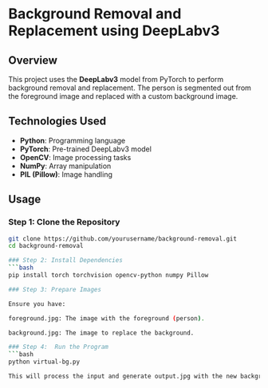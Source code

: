# Background Removal and Replacement using DeepLabv3

## Overview
This project uses the **DeepLabv3** model from PyTorch to perform background removal and replacement. The person is segmented out from the foreground image and replaced with a custom background image.

## Technologies Used
- **Python**: Programming language
- **PyTorch**: Pre-trained DeepLabv3 model
- **OpenCV**: Image processing tasks
- **NumPy**: Array manipulation
- **PIL (Pillow)**: Image handling

## Usage

### Step 1: Clone the Repository
```bash
git clone https://github.com/yourusername/background-removal.git
cd background-removal

### Step 2: Install Dependencies
```bash
pip install torch torchvision opencv-python numpy Pillow

### Step 3: Prepare Images

Ensure you have:

foreground.jpg: The image with the foreground (person).

background.jpg: The image to replace the background.

### Step 4:  Run the Program
```bash
python virtual-bg.py

This will process the input and generate output.jpg with the new background.
